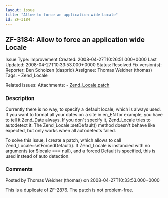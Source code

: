 ```yaml
---
layout: issue
title: "Allow to force an application wide Locale"
id: ZF-3184
---
```


ZF-3184: Allow to force an application wide Locale
--------------------------------------------------

 Issue Type: Improvement Created: 2008-04-27T10:26:51.000+0000 Last Updated: 2008-04-27T10:33:53.000+0000 Status: Resolved Fix version(s): 
 Reporter:  Ben Scholzen (dasprid)  Assignee:  Thomas Weidner (thomas)  Tags: - Zend\_Locale
 
 Related issues: 
 Attachments: - [Zend\_Locale.patch](/issues/secure/attachment/11271/Zend_Locale.patch)
 
### Description

Currently there is no way, to specify a default locale, which is always used. If you want to format all your dates on a site in en\_EN for example, you have to tell it Zend\_Date always. If you don't specify it, Zend\_Locale tries to autodetect it. The Zend\_Locale::setDefault() method doesn't behave like expected, but only works when all autodetects failed.

To solve this issue, I create a patch, which allows to call Zend\_Locale::setForcedDefault(). If Zend\_Locale is instancied with no arguments (or $locale === null), and a forced Default is specified, this is used instead of auto detection.

 

 

### Comments

Posted by Thomas Weidner (thomas) on 2008-04-27T10:33:53.000+0000

This is a duplicate of ZF-2876. The patch is not problem-free.

 

 